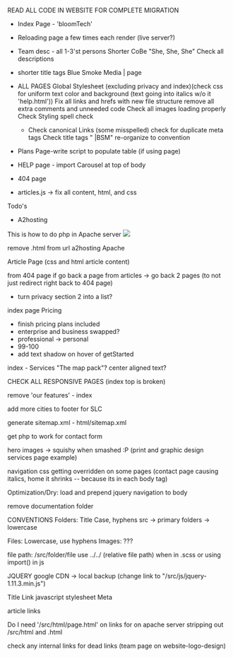 READ ALL CODE IN WEBSITE FOR COMPLETE MIGRATION

- Index Page - 'bloomTech'

- Reloading page a few times each render (live server?)

- Team desc - all 1-3'st persons
  Shorter CoBe "She, She, She"
  Check all descriptions

- shorter title tags
  Blue Smoke Media | page

- ALL PAGES
  Global Stylesheet (excluding privacy and index)(check css for uniform text color and background (text going into italics w/o it 'help.html'))
  Fix all links and hrefs with new file structure
  remove all extra comments and unneeded code
  Check all images loading properly
  Check Styling
  spell check

  - <head>
    Check canonical Links (some misspelled)
    check for duplicate meta tags
    Check title tags " |BSM"
    re-organize to convention

- Plans Page-write script to populate table (if using page)

- HELP page - import Carousel at top of body

- 404 page

- articles.js -> fix all content, html, and css

Todo's

- A2hosting
<!-- addon -> alias for redirecting domains -->

This is how to do php in Apache server
![](../../../../Downloads/Screen%20Shot%202022-05-17%20at%209.14.13%20AM.png)

remove .html from url a2hosting Apache

Article Page (css and html article content)

from 404 page if go back a page from articles -> go back 2 pages (to not just redirect right back to 404 page)

- turn privacy section 2 into a list?

index page Pricing

- finish pricing plans included
- enterprise and business swapped?
- professional -> personal
- 99-100
- add text shadow on hover of getStarted

index - Services
"The map pack"?
center aligned text?

CHECK ALL RESPONSIVE PAGES (index top is broken)

remove 'our features' - index

add more cities to footer for SLC

generate sitemap.xml - html/sitemap.xml

get php to work for contact form

hero images -> squishy when smashed :P (print and graphic design services page example)

navigation css getting overridden on some pages (contact page causing italics, home it shrinks -- because its in each body tag)

Optimization/Dry: load and prepend jquery navigation to body

remove documentation folder

CONVENTIONS
Folders: Title Case, hyphens
src -> primary folders -> lowercase

Files: Lowercase, use hyphens
Images: ???

file path: /src/folder/file
use ../../ (relative file path) when in .scss or using import() in js

JQUERY
google CDN -> local backup (change link to "/src/js/jquery-1.11.3.min.js")

<Head>
Title
Link
  javascript
  stylesheet
Meta
</Head>

article links

Do I need '/src/html/page.html' on links for on apache server stripping out /src/html and .html

check any internal links for dead links (team page on website-logo-design)
